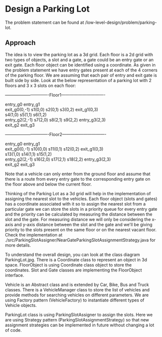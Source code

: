 # Design a Parking Lot

The problem statement can be found at /low-level-design/problem/parking-lot.

## Approach

The idea is to view the parking lot as a 3d grid. Each floor is a 2d grid with two types of objects, a slot and a gate, a gate could be an entry gate or an exit gate. Each floor object can be identified using a coordinate. As given in the problem statement we have entry gates present at each of the 4 corners of the parking floor. We are assuming that each pair of entry and exit gate is built side by side. Look at the below representation of a parking lot with 2 floors and 3 x 3 slots on each floor:  

——————————-Floor1——————————-  

entry_g0                                    entry_g1  
exit_g0(0,-1)   s1(0,0) s2(0,1) s3(0,2)     exit_g1(0,3)  
                s4(1,0) s5(1,1) s6(1,2)  
entry_g2(2,-1)  s7(2,0) s8(2,1) s9(2,2)     entry_g3(2,3)  
exit_g2                                     exit_g3  

——————————-Floor2——————————-  

entry_g0                                            entry_g1   
exit_g0(0,-1)   s10(0,0)    s11(0,1)    s12(0,2)    exit_g1(0,3)  
                s13(1,0)    s14(1,1)    s15(1,2)  
entry_g2(2,-1)  s16(2,0)    s17(2,1)    s18(2,2)    entry_g3(2,3)  
exit_g2                                             exit_g3  

Note that a vehicle can only enter from the ground floor and assume that there is a route from every entry gate to the corresponding entry gate on the floor above and below the current floor.

Thinking of the Parking Lot as a 3d grid will help in the implementation of assigning the nearest slot to the vehicles. Each floor object (slots and gates) has a coordinate associated with it so to assign the nearest slot from a particular gate we can store the slots in a priority queue for every entry gate and the priority can be calculated by measuring the distance between the slot and the gate. For measuring distance we will only be considering the x-axis and y-axis distance between the slot and the gate and we'll be giving priority to the slots present on the same floor or on the nearest vacant floor. Check the implementation at ./src/ParkingSlotAssigner/NearGateParkingSlotAssignmentStrategy.java for more details.

To understand the overall design, you can look at the class diagram ParkingLot.jpg. There is a Coordinate class to represent an object in 3d space. FloorObject is using Coordinate class object to store the coordinates. Slot and Gate classes are implementing the FloorObject interface.

Vehicle is an Abstract class and is extended by Car, Bike, Bus and Truck classes. There is a VehicleManager class to store the list of vehicles and provide methods for searching vehicles on different parameters. We are using Factory pattern (VehicleFactory) to instantiate different types of Vehicle objects.

ParkingLot class is using ParkingSlotAssigner to assign the slots. Here we are using Strategy pattern (ParkingSlotAssignmentStrategy) so that new assignment strategies can be implemented in future without changing a lot of code.